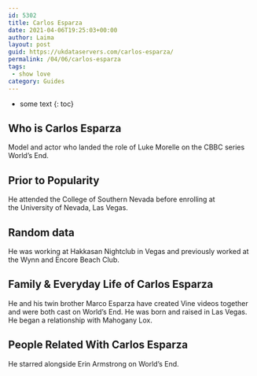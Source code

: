 ```yaml
---
id: 5302
title: Carlos Esparza
date: 2021-04-06T19:25:03+00:00
author: Laima
layout: post
guid: https://ukdataservers.com/carlos-esparza/
permalink: /04/06/carlos-esparza
tags:
 - show love
category: Guides
---
```


* some text
{: toc}


## Who is Carlos Esparza
                  
                  
                  
Model and actor who landed the role of Luke Morelle on the CBBC series World&#8217;s End.
                  
              
            
              
            
                
                
                
## Prior to Popularity
                  
                  
                  
He attended the College of Southern Nevada before enrolling at the University of Nevada, Las Vegas.
                  
              
            
              
            
                
                
                
## Random data
                  
                  
                  
He was working at Hakkasan Nightclub in Vegas and previously worked at the Wynn and Encore Beach Club.
                  
              
            
              
            
                
                
                
## Family & Everyday Life of Carlos Esparza
                  
                  
                  
He and his twin brother Marco Esparza have created Vine videos together and were both cast on World&#8217;s End. He was born and raised in Las Vegas. He began a relationship with Mahogany Lox.
                  
              
            
              
            
                
                
                
## People Related With Carlos Esparza
                  
                  
                  
He starred alongside Erin Armstrong on World&#8217;s End.
                  
              
            
              
            
                
              
            
              
              
            
            
              
            
          
          
          